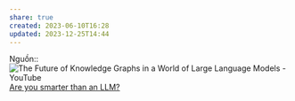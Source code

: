 ```yaml
---
share: true
created: 2023-06-10T16:28
updated: 2023-12-25T14:44
---
```

Nguồn:: ![The Future of Knowledge Graphs in a World of Large Language Models - YouTube](https://youtu.be/WqYBx2gB6vA)
[Are you smarter than an LLM?](https://d.erenrich.net/are-you-smarter-than-an-llm/index.html)